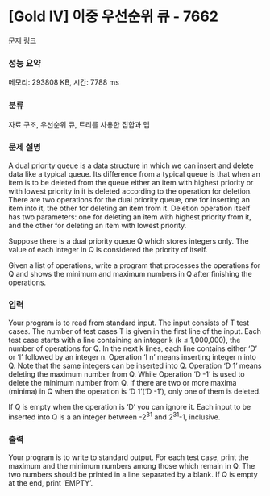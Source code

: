 # [Gold IV] 이중 우선순위 큐 - 7662 

[문제 링크](https://www.acmicpc.net/problem/7662) 

### 성능 요약

메모리: 293808 KB, 시간: 7788 ms

### 분류

자료 구조, 우선순위 큐, 트리를 사용한 집합과 맵

### 문제 설명

<p>A dual priority queue is a data structure in which we can insert and delete data like a typical queue. Its difference from a typical queue is that when an item is to be deleted from the queue either an item with highest priority or with lowest priority in it is deleted according to the operation for deletion. There are two operations for the dual priority queue, one for inserting an item into it, the other for deleting an item from it. Deletion operation itself has two parameters: one for deleting an item with highest priority from it, and the other for deleting an item with lowest priority. </p>

<p>Suppose there is a dual priority queue Q which stores integers only. The value of each integer in Q is considered the priority of itself. </p>

<p>Given a list of operations, write a program that processes the operations for Q and shows the minimum and maximum numbers in Q after finishing the operations. </p>

### 입력 

 <p>Your program is to read from standard input. The input consists of T test cases. The number of test cases T is given in the first line of the input. Each test case starts with a line containing an integer k (k ≤ 1,000,000), the number of operations for Q. In the next k lines, each line contains either ‘D’ or ‘I’ followed by an integer n. Operation ‘I n’ means inserting integer n into Q. Note that the same integers can be inserted into Q. Operation ‘D 1’ means deleting the maximum number from Q. While Operation ‘D -1’ is used to delete the minimum number from Q. If there are two or more maxima (minima) in Q when the operation is ‘D 1’(‘D -1’), only one of them is deleted. </p>

<p>If Q is empty when the operation is ‘D’ you can ignore it. Each input to be inserted into Q is a an integer between -2<sup>31</sup> and 2<sup>31</sup>-1, inclusive.</p>

### 출력 

 <p>Your program is to write to standard output. For each test case, print the maximum and the minimum numbers among those which remain in Q. The two numbers should be printed in a line separated by a blank. If Q is empty at the end, print ‘EMPTY’. </p>

